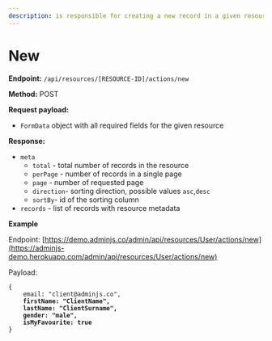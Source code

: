 ```yaml
---
description: is responsible for creating a new record in a given resource
---
```


# New

**Endpoint:** `/api/resources/[RESOURCE-ID]/actions/new`

**Method:** POST

**Request payload:**&#x20;

* `FormData` object with all required fields for the given resource

**Response:**

* `meta`
  * `total` - total number of records in the resource
  * `perPage` - number of records in a single page
  * `page` - number of requested page
  * `direction`- sorting direction, possible values `asc`,`desc`
  * `sortBy`- id of the sorting column
* `records` - list of records with resource metadata

**Example**&#x20;

Endpoint: [https://demo.adminjs.co/admin/api/resources/User/actions/new](https://adminjs-demo.herokuapp.com/admin/api/resources/User/actions/new)

Payload:&#x20;

<pre class="language-json"><code class="lang-json">{
    email: "client@adminjs.co",
<strong>    firstName: "ClientName",
</strong><strong>    lastName: "ClientSurname",
</strong><strong>    gender: "male",
</strong><strong>    isMyFavourite: true
</strong>}
</code></pre>
